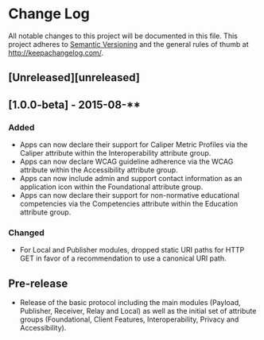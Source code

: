 # Change Log
All notable changes to this project will be documented in this file.
This project adheres to [Semantic Versioning](http://semver.org/) and the general rules of thumb at http://keepachangelog.com/.

## [Unreleased][unreleased]

## [1.0.0-beta] - 2015-08-**
### Added
- Apps can now declare their support for Caliper Metric Profiles via the Caliper attribute within the Interoperability attribute group.
- Apps can now declare WCAG guideline adherence via the WCAG attribute within the Accessibility attribute group.
- Apps can now include admin and support contact information as an application icon within the Foundational attribute group.
- Apps can now declare their support for non-normative educational competencies via the Competencies attribute within the Education attribute group.

### Changed
- For Local and Publisher modules, dropped static URI paths for HTTP GET in favor of a recommendation to use a canonical URI path.

## Pre-release
- Release of the basic protocol including the main modules (Payload, Publisher, Receiver, Relay and Local) as well as
the initial set of attribute groups (Foundational, Client Features, Interoperability, Privacy and Accessibility).
